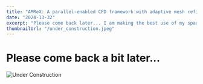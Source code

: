 ```yaml
---
title: "AMReX: A parallel-enabled CFD framework with adaptive mesh refinement"
date: "2024-13-32"
excerpt: "Please come back later... I am making the best use of my spare time on this..."
thumbnailUrl: "/under_construction.jpeg"
---
```


# Please come back a bit later...
![Under Construction](/under_construction.jpeg "width=500")